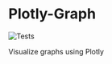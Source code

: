 # Plotly-Graph
![Tests](https://github.com/Ashton-Sidhu/plotly-graph/workflows/Python%20package/badge.svg)

Visualize graphs using Plotly
